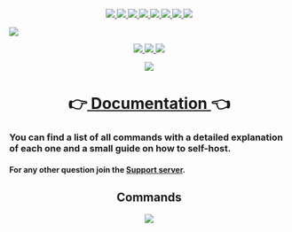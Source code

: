 <p align="center">
  <a href="https://opensource.org/licenses/Apache-2.0"> <!--LICENSE-->
    <img src="https://img.shields.io/github/license/mirko93s/chill?logo=apache&style=for-the-badge">
  </a>
  <a href="https://github.com/mirko93s/Chill/releases"> <!--RELEASES-->
    <img src="https://img.shields.io/github/v/release/mirko93s/chill?color=8a2be2&include_prereleases&style=for-the-badge">
  </a>
  <a href="#"> <!--LANGUAGE-->
    <img src="https://img.shields.io/github/languages/top/mirko93s/chill?logo=javascript&style=for-the-badge">
  </a>
  <a href="https://github.com/discordjs/discord.js/"> <!--DISCORDJS-->
    <img src="https://img.shields.io/github/package-json/dependency-version/mirko93s/chill/discord.js?logo=discord&logoColor=blue&style=for-the-badge">
  </a>
  <a href="#"> <!--BUILD-->
    <img src="https://img.shields.io/appveyor/build/mirko93s/chill?logo=appveyor&style=for-the-badge">
  </a>
  <a href="#"> <!--CODEQUALITY-->
    <img src="https://img.shields.io/codefactor/grade/github/mirko93s/chill/master?logo=codefactor&style=for-the-badge">
  </a>
  <a href="#"> <!--LINES-->
    <img src="https://img.shields.io/tokei/lines/github/mirko93s/chill?style=for-the-badge">
  </a>
  <a href="#"> <!--LASTCOMMIT-->
    <img src="https://img.shields.io/github/last-commit/mirko93s/chill?style=for-the-badge">
  </a>
</p>  
 
<img src="https://i.imgur.com/Ekzr8tX.gif" data-canonical-src="https://i.imgur.com/Ekzr8tX.gif" />

<p align="center">
  <a href="https://discord.gg/2ktWcAb">
    <img src="https://i.imgur.com/d7Eet0y.png">
  </a>
  <a href="https://discord.com/api/oauth2/authorize?client_id=605617264628203520&permissions=8&scope=bot%20applications.commands&response_type=code&redirect_uri=https%3A%2F%2Fdiscord.com%2Finvite%2F2ktWcAb">
    <img src="https://i.imgur.com/OJpg8dD.png">
  </a>
  <a href="https://github.com/mirko93s/Chill/releases">
    <img src="https://i.imgur.com/xN1Y074.png">
  </a>
</p>
<p align="center">
  <a href="https://top.gg/bot/605894942275141672">
    <img src="https://top.gg/api/widget/status/605894942275141672.svg">
  </a>
</p>

<h1 align="center">
  👉<a href="https://docs.chill.ovh/"> Documentation </a>👈
</h1>

### You can find a list of all commands with a detailed explanation of each one and a small guide on how to self-host.

#### For any other question join the [Support server](https://discord.gg/2ktWcAb).  

<h2 align="center">
  Commands
</h2>
<p align="center">
  <a href="#">
    <img src="https://i.imgur.com/0XPUQBq.png">
  </a>
</p>
